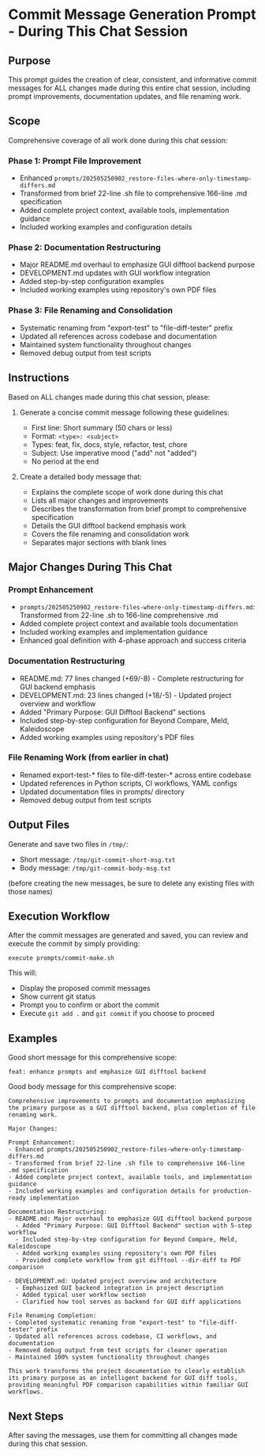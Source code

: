 # Commit Message Generation Prompt - During This Chat Session

## Purpose
This prompt guides the creation of clear, consistent, and informative commit messages for ALL changes made during this entire chat session, including prompt improvements, documentation updates, and file renaming work.

## Scope
Comprehensive coverage of all work done during this chat session:

### Phase 1: Prompt File Improvement
- Enhanced `prompts/202505250902_restore-files-where-only-timestamp-differs.md`
- Transformed from brief 22-line .sh file to comprehensive 166-line .md specification
- Added complete project context, available tools, implementation guidance
- Included working examples and configuration details

### Phase 2: Documentation Restructuring  
- Major README.md overhaul to emphasize GUI difftool backend purpose
- DEVELOPMENT.md updates with GUI workflow integration
- Added step-by-step configuration examples
- Included working examples using repository's own PDF files

### Phase 3: File Renaming and Consolidation
- Systematic renaming from "export-test" to "file-diff-tester" prefix
- Updated all references across codebase and documentation
- Maintained system functionality throughout changes
- Removed debug output from test scripts

## Instructions
Based on ALL changes made during this chat session, please:

1. Generate a concise commit message following these guidelines:
   - First line: Short summary (50 chars or less)
   - Format: `<type>: <subject>`
   - Types: feat, fix, docs, style, refactor, test, chore
   - Subject: Use imperative mood ("add" not "added")
   - No period at the end

2. Create a detailed body message that:
   - Explains the complete scope of work done during this chat
   - Lists all major changes and improvements
   - Describes the transformation from brief prompt to comprehensive specification
   - Details the GUI difftool backend emphasis work
   - Covers the file renaming and consolidation work
   - Separates major sections with blank lines

## Major Changes During This Chat

### Prompt Enhancement
- `prompts/202505250902_restore-files-where-only-timestamp-differs.md`: Transformed from 22-line .sh to 166-line comprehensive .md
- Added complete project context and available tools documentation
- Included working examples and implementation guidance
- Enhanced goal definition with 4-phase approach and success criteria

### Documentation Restructuring
- README.md: 77 lines changed (+69/-8) - Complete restructuring for GUI backend emphasis
- DEVELOPMENT.md: 23 lines changed (+18/-5) - Updated project overview and workflow
- Added "Primary Purpose: GUI Difftool Backend" sections
- Included step-by-step configuration for Beyond Compare, Meld, Kaleidoscope
- Added working examples using repository's PDF files

### File Renaming Work (from earlier in chat)
- Renamed export-test-* files to file-diff-tester-* across entire codebase
- Updated references in Python scripts, CI workflows, YAML configs
- Updated documentation files in prompts/ directory
- Removed debug output from test scripts

## Output Files
Generate and save two files in `/tmp/`:
- Short message: `/tmp/git-commit-short-msg.txt`
- Body message: `/tmp/git-commit-body-msg.txt`

(before creating the new messages, be sure to delete any existing files with those names)

## Execution Workflow

After the commit messages are generated and saved, you can review and execute the commit by simply providing:

```
execute prompts/commit-make.sh
```

This will:
- Display the proposed commit messages
- Show current git status
- Prompt you to confirm or abort the commit
- Execute `git add .` and `git commit` if you choose to proceed

## Examples
Good short message for this comprehensive scope:
```
feat: enhance prompts and emphasize GUI difftool backend
```

Good body message for this comprehensive scope:
```
Comprehensive improvements to prompts and documentation emphasizing the primary purpose as a GUI difftool backend, plus completion of file renaming work.

Major Changes:

Prompt Enhancement:
- Enhanced prompts/202505250902_restore-files-where-only-timestamp-differs.md
- Transformed from brief 22-line .sh file to comprehensive 166-line .md specification
- Added complete project context, available tools, and implementation guidance
- Included working examples and configuration details for production-ready implementation

Documentation Restructuring:
- README.md: Major overhaul to emphasize GUI difftool backend purpose
  - Added "Primary Purpose: GUI Difftool Backend" section with 5-step workflow
  - Included step-by-step configuration for Beyond Compare, Meld, Kaleidoscope
  - Added working examples using repository's own PDF files
  - Provided complete workflow from git difftool --dir-diff to PDF comparison

- DEVELOPMENT.md: Updated project overview and architecture
  - Emphasized GUI backend integration in project description
  - Added typical user workflow section
  - Clarified how tool serves as backend for GUI diff applications

File Renaming Completion:
- Completed systematic renaming from "export-test" to "file-diff-tester" prefix
- Updated all references across codebase, CI workflows, and documentation
- Removed debug output from test scripts for cleaner operation
- Maintained 100% system functionality throughout changes

This work transforms the project documentation to clearly establish its primary purpose as an intelligent backend for GUI diff tools, providing meaningful PDF comparison capabilities within familiar GUI workflows.
```

## Next Steps
After saving the messages, use them for committing all changes made during this chat session.
